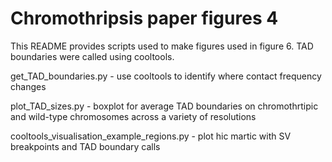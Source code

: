 # Chromothripsis paper figures 4

This README provides scripts used to make figures used in figure 6. TAD boundaries were called using cooltools. 

get_TAD_boundaries.py - use cooltools to identify where contact frequency changes

plot_TAD_sizes.py - boxplot for average TAD boundaries on chromothrtipic and wild-type chromosomes across a variety of resolutions 

cooltools_visualisation_example_regions.py - plot hic martic with SV breakpoints and TAD boundary calls 
